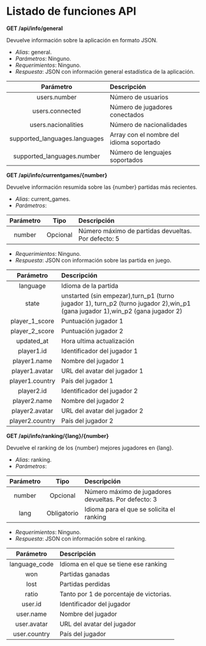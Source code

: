 # Listado de funciones API

**GET /api/info/general**

Devuelve información sobre la aplicación en formato JSON.

- *Alias*: general.
- *Parámetros*: Ninguno.
- *Requerimientos*: Ninguno.
- *Respuesta*: JSON con información general estadística de la aplicación.

<center>

| Parámetro                     |  Descripción  |
| :----------:                  | :------------                   |
| users.number                  | Número de usuarios              |
| users.connected               | Número de jugadores conectados  |
| users.nacionalities           | Número de nacionalidades        |
| supported_languages.languages | Array con el nombre del idioma soportado  |
| supported_languages.number    | Número de lenguajes soportados  |

</center>

**GET  /api/info/currentgames/{number}**

Devuelve información resumida sobre las {number} partidas más recientes.

- *Alias*: current_games.
- *Parámetros*: 

<center>

| Parámetro     |  Tipo       |  Descripción          |
| :----------:  | :-------:   | :------------         |
| number        | Opcional    | Número máximo de partidas devueltas. Por defecto: 5  |  

</center>

- *Requerimientos*: Ninguno.
- *Respuesta*: JSON con información sobre las partida en juego.

<center>

| Parámetro              |  Descripción  |
| :----------:           | :------------                   |
| language               | Idioma de la partida       |
| state                  | unstarted (sin empezar),turn_p1 (turno jugador 1), turn_p2 (turno jugador 2),win_p1 (gana jugador 1),win_p2 (gana jugador 2) |
| player_1_score         | Puntuación jugador 1      |
| player_2_score         | Puntuación jugador 2      |
| updated_at             | Hora ultima actualización |
| player1.id             | Identificador del jugador 1 |
| player1.name           | Nombre del jugador 1 |
| player1.avatar         | URL del avatar del jugador 1 |
| player1.country        | País del jugador 1 |
| player2.id             | Identificador del jugador 2 |
| player2.name           | Nombre del jugador 2 |
| player2.avatar         | URL del avatar del jugador 2 |
| player2.country        | País del jugador 2 |

</center>

**GET  /api/info/ranking/{lang}/{number}**

Devuelve el ranking de los {number} mejores jugadores en {lang}.

- *Alias*: ranking.
- *Parámetros*: 

<center>

| Parámetro     |  Tipo       |  Descripción          |
| :----------:  | :-------:   | :------------         |
| number        | Opcional    | Número máximo de jugadores devueltas. Por defecto: 3  |  
| lang          | Obligatorio | Idioma para el que se solicita el ranking  |  

</center>

- *Requerimientos*: Ninguno.
- *Respuesta*: JSON con información sobre el ranking.

<center>

| Parámetro              |  Descripción                     |
| :----------:           | :------------                    |
| language_code          | Idioma en el que se tiene ese ranking |
| won                    | Partidas ganadas                 |
| lost                   | Partidas perdidas                |
| ratio                  | Tanto por 1 de porcentaje de victorias. |
| user.id                | Identificador del jugador        |
| user.name              | Nombre del jugador               |
| user.avatar            | URL del avatar del jugador       |
| user.country           | País del jugador                 |

</center>